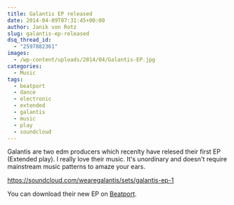 ```yaml
---
title: Galantis EP released
date: 2014-04-09T07:31:45+00:00
author: Janik von Rotz
slug: galantis-ep-released
dsq_thread_id:
  - "2597882361"
images:
  - /wp-content/uploads/2014/04/Galantis-EP.jpg
categories:
  - Music
tags:
  - beatport
  - dance
  - electronic
  - extended
  - galantis
  - music
  - play
  - soundcloud
---
```

Galantis are two edm producers which recenlty have relesed their first EP (Extended play). I really love their music. It's unordinary and doesn't require mainstream music patterns to amaze your ears.

https://soundcloud.com/wearegalantis/sets/galantis-ep-1

You can download their new EP on [Beatport](http://www.beatport.com/release/galantis-ep/1273820).